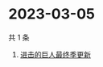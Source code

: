 # 2023-03-05

共 1 条

<!-- BEGIN ZHIHUSEARCH -->
<!-- 最后更新时间 Sun Mar 05 2023 03:07:41 GMT+0800 (China Standard Time) -->
1. [进击的巨人最终季更新](https://www.zhihu.com/search?q=进击的巨人最终季更新)
<!-- END ZHIHUSEARCH -->
